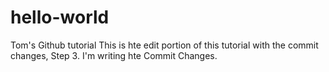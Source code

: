 # hello-world
Tom's Github tutorial
This is hte edit portion of this tutorial with the commit changes, Step 3.
I'm writing hte Commit Changes.
